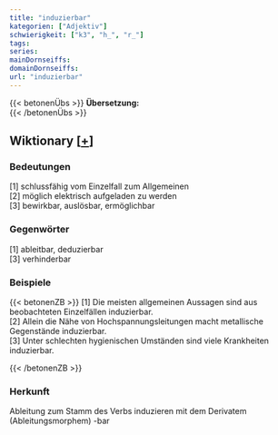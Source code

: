 ```yaml
---
title: "induzierbar"
kategorien: ["Adjektiv"]
schwierigkeit: ["k3", "h_", "r_"]
tags:
series:
mainDornseiffs:
domainDornseiffs:
url: "induzierbar"
---
```


{{< betonenÜbs >}}
**Übersetzung:**  
{{< /betonenÜbs >}}

## Wiktionary [[+](https://de.wiktionary.org/wiki/induzierbar)]

### Bedeutungen
[1] schlussfähig vom Einzelfall zum Allgemeinen  
[2] möglich elektrisch aufgeladen zu werden  
[3] bewirkbar, auslösbar, ermöglichbar  

### Gegenwörter
[1] ableitbar, deduzierbar  
[3] verhinderbar  

### Beispiele
{{< betonenZB >}}
[1] Die meisten allgemeinen Aussagen sind aus beobachteten Einzelfällen induzierbar.  
[2] Allein die Nähe von Hochspannungsleitungen macht metallische Gegenstände induzierbar.  
[3] Unter schlechten hygienischen Umständen sind viele Krankheiten induzierbar.  

{{< /betonenZB >}}
### Herkunft
Ableitung zum Stamm des Verbs induzieren mit dem Derivatem (Ableitungsmorphem) -bar  


